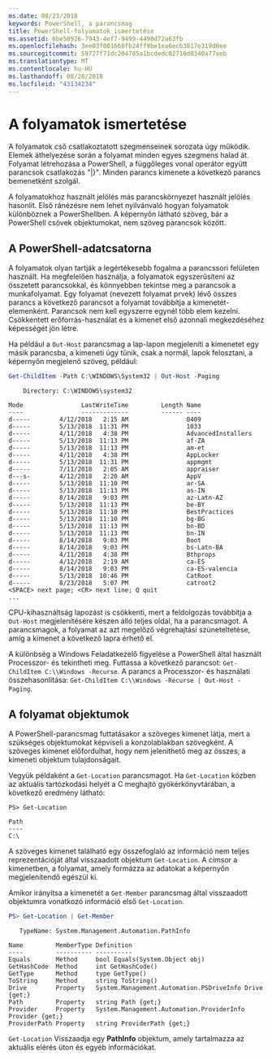 ```yaml
---
ms.date: 08/23/2018
keywords: PowerShell, a parancsmag
title: PowerShell-folyamatok ismertetése
ms.assetid: 6be50926-7943-4ef7-9499-4490d72a63fb
ms.openlocfilehash: 3ee03f001668fb24ff9be1ea6ecb3817e319d0ee
ms.sourcegitcommit: 59727f71dc204785a1bcdedc02716d8340a77aeb
ms.translationtype: MT
ms.contentlocale: hu-HU
ms.lasthandoff: 08/28/2018
ms.locfileid: "43134234"
---
```

# <a name="understanding-pipelines"></a>A folyamatok ismertetése

A folyamatok cső csatlakoztatott szegmenseinek sorozata úgy működik. Elemek áthelyezése során a folyamat minden egyes szegmens halad át. Folyamat létrehozása a PowerShell, a függőleges vonal operátor együtt parancsok csatlakozás "|}". Minden parancs kimenete a következő parancs bemenetként szolgál.

A folyamatokhoz használt jelölés más parancskörnyezet használt jelölés hasonlít. Első ránézésre nem lehet nyilvánvaló hogyan folyamatok különböznek a PowerShellben. A képernyőn látható szöveg, bár a PowerShell csövek objektumokat, nem szöveg parancsok között.

## <a name="the-powershell-pipeline"></a>A PowerShell-adatcsatorna

A folyamatok olyan tartják a legértékesebb fogalma a parancssori felületen használt. Ha megfelelően használja, a folyamatok egyszerűsíteni az összetett parancsokkal, és könnyebben tekintse meg a parancsok a munkafolyamat. Egy folyamat (nevezett folyamat prvek) lévő összes parancs a következő parancsot a folyamat továbbítja a kimenetét-elemenként. Parancsok nem kell egyszerre egynél több elem kezelni. Csökkentett erőforrás-használat és a kimenet első azonnali megkezdéséhez képességét jön létre.

Ha például a `Out-Host` parancsmag a lap-lapon megjeleníti a kimenetet egy másik parancsba, a kimeneti úgy tűnik, csak a normál, lapok felosztani, a képernyőn megjelenő szöveg, például:

```powershell
Get-ChildItem -Path C:\WINDOWS\System32 | Out-Host -Paging
```

```Output
    Directory: C:\WINDOWS\system32

Mode                LastWriteTime         Length Name
----                -------------         ------ ----
d-----        4/12/2018   2:15 AM                0409
d-----        5/13/2018  11:31 PM                1033
d-----        4/11/2018   4:38 PM                AdvancedInstallers
d-----        5/13/2018  11:13 PM                af-ZA
d-----        5/13/2018  11:13 PM                am-et
d-----        4/11/2018   4:38 PM                AppLocker
d-----        5/13/2018  11:31 PM                appmgmt
d-----        7/11/2018   2:05 AM                appraiser
d---s-        4/12/2018   2:20 AM                AppV
d-----        5/13/2018  11:10 PM                ar-SA
d-----        5/13/2018  11:13 PM                as-IN
d-----        8/14/2018   9:03 PM                az-Latn-AZ
d-----        5/13/2018  11:13 PM                be-BY
d-----        5/13/2018  11:10 PM                BestPractices
d-----        5/13/2018  11:10 PM                bg-BG
d-----        5/13/2018  11:13 PM                bn-BD
d-----        5/13/2018  11:13 PM                bn-IN
d-----        8/14/2018   9:03 PM                Boot
d-----        8/14/2018   9:03 PM                bs-Latn-BA
d-----        4/11/2018   4:38 PM                Bthprops
d-----        4/12/2018   2:19 AM                ca-ES
d-----        8/14/2018   9:03 PM                ca-ES-valencia
d-----        5/13/2018  10:46 PM                CatRoot
d-----        8/23/2018   5:07 PM                catroot2
<SPACE> next page; <CR> next line; Q quit
...
```

CPU-kihasználtság lapozást is csökkenti, mert a feldolgozás továbbítja a `Out-Host` megjelenítésére készen álló teljes oldal, ha a parancsmagot. A parancsmagok, a folyamat az azt megelőző végrehajtási szüneteltetése, amíg a kimenet a következő lapra érhető el.

A különbség a Windows Feladatkezelő figyelése a PowerShell által használt Processzor- és tekintheti meg. Futtassa a következő parancsot: `Get-ChildItem C:\\Windows -Recurse`. A parancs a Processzor- és használati összehasonlítása: `Get-ChildItem C:\\Windows -Recurse | Out-Host -Paging`.

## <a name="objects-in-the-pipeline"></a>A folyamat objektumok

A PowerShell-parancsmag futtatásakor a szöveges kimenet látja, mert a szükséges objektumokat képviseli a konzolablakban szövegként. A szöveges kimenet előfordulhat, hogy nem jeleníthető meg az összes, a kimeneti objektum tulajdonságait.

Vegyük példaként a `Get-Location` parancsmagot. Ha `Get-Location` közben az aktuális tartózkodási helyét a C meghajtó gyökérkönyvtárában, a következő eredmény látható:

```
PS> Get-Location

Path
----
C:\
```

A szöveges kimenet található egy összefoglaló az információ nem teljes reprezentációját által visszaadott objektum `Get-Location`. A címsor a kimenetben, a folyamat, amely formázza az adatokat a képernyőn megjelenítendő egészül ki.

Amikor irányítsa a kimenetét a `Get-Member` parancsmag által visszaadott objektumra vonatkozó információ első `Get-Location`.

```powershell
PS> Get-Location | Get-Member
```

```Output
   TypeName: System.Management.Automation.PathInfo

Name         MemberType Definition
----         ---------- ----------
Equals       Method     bool Equals(System.Object obj)
GetHashCode  Method     int GetHashCode()
GetType      Method     type GetType()
ToString     Method     string ToString()
Drive        Property   System.Management.Automation.PSDriveInfo Drive {get;}
Path         Property   string Path {get;}
Provider     Property   System.Management.Automation.ProviderInfo Provider {get;}
ProviderPath Property   string ProviderPath {get;}
```

`Get-Location` Visszaadja egy **PathInfo** objektum, amely tartalmazza az aktuális elérés úton és egyéb információkat.
